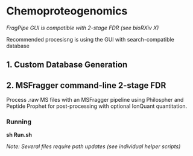 # Chemoproteogenomics

_FragPipe GUI is compatible with 2-stage FDR (see bioRXiv X)_

Recommended procesisng is using the GUI with search-compatible database



## 1. Custom Database Generation




## 2. MSFragger command-line 2-stage FDR 

 Process .raw MS files with an MSFragger pipeline using Philospher and Peptide Prophet for post-processing with optional IonQuant quantitation.

### Running

__sh Run.sh__
 
_Note: Several files require path updates (see individual helper scripts)_

